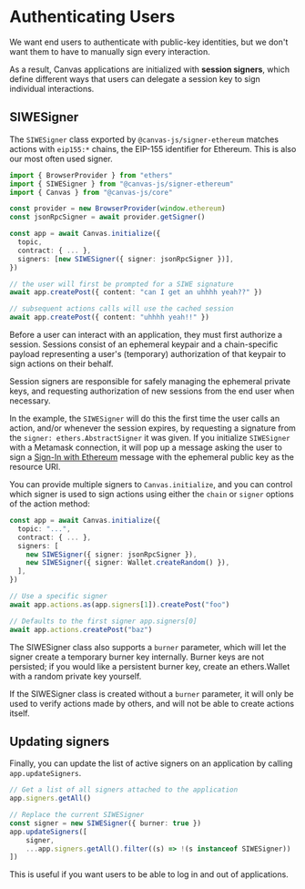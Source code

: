 # Authenticating Users

We want end users to authenticate with public-key identities, but we don't want them to have to manually sign every interaction.

As a result, Canvas applications are initialized with **session signers**, which define different ways that users can delegate a session key to sign individual interactions.

## SIWESigner

The `SIWESigner` class exported by `@canvas-js/signer-ethereum` matches actions with `eip155:*` chains, the EIP-155 identifier for Ethereum. This is also our most often used signer.

```ts
import { BrowserProvider } from "ethers"
import { SIWESigner } from "@canvas-js/signer-ethereum"
import { Canvas } from "@canvas-js/core"

const provider = new BrowserProvider(window.ethereum)
const jsonRpcSigner = await provider.getSigner()

const app = await Canvas.initialize({
  topic,
  contract: { ... },
  signers: [new SIWESigner({ signer: jsonRpcSigner })],
})

// the user will first be prompted for a SIWE signature
await app.createPost({ content: "can I get an uhhhh yeah??" })

// subsequent actions calls will use the cached session
await app.createPost({ content: "uhhhh yeah!!" })
```

Before a user can interact with an application, they must first authorize a session. Sessions consist of an ephemeral keypair and a chain-specific payload representing a user's (temporary) authorization of that keypair to sign actions on their behalf.

Session signers are responsible for safely managing the ephemeral private keys, and requesting authorization of new sessions from the end user when necessary.

In the example, the `SIWESigner` will do this the first time the user calls an action, and/or whenever the session expires, by requesting a signature from the `signer: ethers.AbstractSigner` it was given. If you initialize `SIWESigner` with a Metamask connection, it will pop up a message asking the user to sign a [Sign-In with Ethereum](https://eips.ethereum.org/EIPS/eip-4361) message with the ephemeral public key as the resource URI.

You can provide multiple signers to `Canvas.initialize`, and you can control which signer is used to sign actions using either the `chain` or `signer` options of the action method:

```ts
const app = await Canvas.initialize({
  topic: "...",
  contract: { ... },
  signers: [
    new SIWESigner({ signer: jsonRpcSigner }),
    new SIWESigner({ signer: Wallet.createRandom() }),
  ],
})

// Use a specific signer
await app.actions.as(app.signers[1]).createPost("foo")

// Defaults to the first signer app.signers[0]
await app.actions.createPost("baz")
```

The SIWESigner class also supports a `burner` parameter, which will
let the signer create a temporary burner key internally. Burner keys
are not persisted; if you would like a persistent burner key, create
an ethers.Wallet with a random private key yourself.

If the SIWESigner class is created without a `burner` parameter, it
will only be used to verify actions made by others, and will not be
able to create actions itself.

## Updating signers

Finally, you can update the list of active signers on an application
by calling `app.updateSigners`.

```ts
// Get a list of all signers attached to the application
app.signers.getAll()

// Replace the current SIWESigner
const signer = new SIWESigner({ burner: true })
app.updateSigners([
    signer,
    ...app.signers.getAll().filter((s) => !(s instanceof SIWESigner))
])

```

This is useful if you want users to be able to log in and out of
applications.
